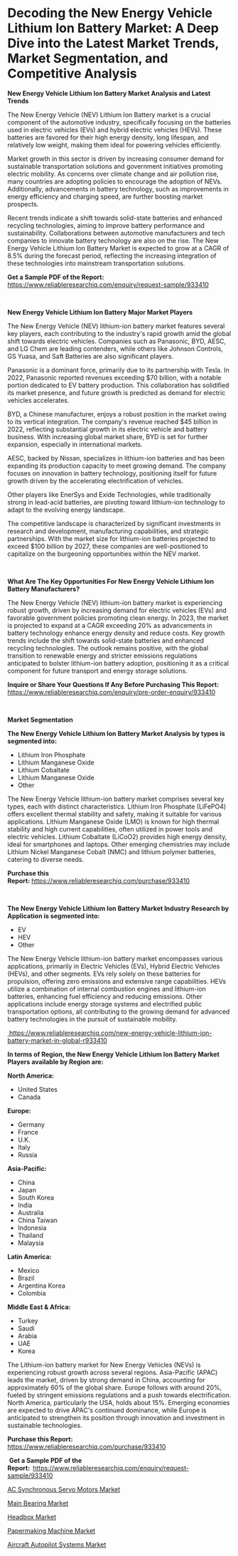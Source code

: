 <p><h1>Decoding the New Energy Vehicle Lithium Ion Battery Market: A Deep Dive into the Latest Market Trends, Market Segmentation, and Competitive Analysis</h1></p><p><strong>New Energy Vehicle Lithium Ion Battery Market Analysis and Latest Trends</strong></p>
<p><p>The New Energy Vehicle (NEV) Lithium Ion Battery market is a crucial component of the automotive industry, specifically focusing on the batteries used in electric vehicles (EVs) and hybrid electric vehicles (HEVs). These batteries are favored for their high energy density, long lifespan, and relatively low weight, making them ideal for powering vehicles efficiently. </p><p>Market growth in this sector is driven by increasing consumer demand for sustainable transportation solutions and government initiatives promoting electric mobility. As concerns over climate change and air pollution rise, many countries are adopting policies to encourage the adoption of NEVs. Additionally, advancements in battery technology, such as improvements in energy efficiency and charging speed, are further boosting market prospects.</p><p>Recent trends indicate a shift towards solid-state batteries and enhanced recycling technologies, aiming to improve battery performance and sustainability. Collaborations between automotive manufacturers and tech companies to innovate battery technology are also on the rise. The New Energy Vehicle Lithium Ion Battery Market is expected to grow at a CAGR of 8.5% during the forecast period, reflecting the increasing integration of these technologies into mainstream transportation solutions.</p></p>
<p><strong>Get a Sample PDF of the Report:&nbsp;</strong> <a href="https://www.reliableresearchiq.com/enquiry/request-sample/933410?utm_campaign=1117&utm_medium=2&utm_source=Github&utm_content=ia&utm_term=16112024&utm_id=new-energy-vehicle-lithium-ion-battery">https://www.reliableresearchiq.com/enquiry/request-sample/933410</a></p>
<p>&nbsp;</p>
<p><strong>New Energy Vehicle Lithium Ion Battery Major Market Players</strong></p>
<p><p>The New Energy Vehicle (NEV) lithium-ion battery market features several key players, each contributing to the industry's rapid growth amid the global shift towards electric vehicles. Companies such as Panasonic, BYD, AESC, and LG Chem are leading contenders, while others like Johnson Controls, GS Yuasa, and Saft Batteries are also significant players.</p><p>Panasonic is a dominant force, primarily due to its partnership with Tesla. In 2022, Panasonic reported revenues exceeding $70 billion, with a notable portion dedicated to EV battery production. This collaboration has solidified its market presence, and future growth is predicted as demand for electric vehicles accelerates.</p><p>BYD, a Chinese manufacturer, enjoys a robust position in the market owing to its vertical integration. The company's revenue reached $45 billion in 2022, reflecting substantial growth in its electric vehicle and battery business. With increasing global market share, BYD is set for further expansion, especially in international markets.</p><p>AESC, backed by Nissan, specializes in lithium-ion batteries and has been expanding its production capacity to meet growing demand. The company focuses on innovation in battery technology, positioning itself for future growth driven by the accelerating electrification of vehicles.</p><p>Other players like EnerSys and Exide Technologies, while traditionally strong in lead-acid batteries, are pivoting toward lithium-ion technology to adapt to the evolving energy landscape.</p><p>The competitive landscape is characterized by significant investments in research and development, manufacturing capabilities, and strategic partnerships. With the market size for lithium-ion batteries projected to exceed $100 billion by 2027, these companies are well-positioned to capitalize on the burgeoning opportunities within the NEV market.</p></p>
<p>&nbsp;</p>
<p><strong>What Are The Key Opportunities For New Energy Vehicle Lithium Ion Battery Manufacturers?</strong></p>
<p><p>The New Energy Vehicle (NEV) lithium-ion battery market is experiencing robust growth, driven by increasing demand for electric vehicles (EVs) and favorable government policies promoting clean energy. In 2023, the market is projected to expand at a CAGR exceeding 20% as advancements in battery technology enhance energy density and reduce costs. Key growth trends include the shift towards solid-state batteries and enhanced recycling technologies. The outlook remains positive, with the global transition to renewable energy and stricter emissions regulations anticipated to bolster lithium-ion battery adoption, positioning it as a critical component for future transport and energy storage solutions.</p></p>
<p><strong>Inquire or Share Your Questions If Any Before Purchasing This Report:</strong> <a href="https://www.reliableresearchiq.com/enquiry/pre-order-enquiry/933410?utm_campaign=1117&utm_medium=2&utm_source=Github&utm_content=ia&utm_term=16112024&utm_id=new-energy-vehicle-lithium-ion-battery">https://www.reliableresearchiq.com/enquiry/pre-order-enquiry/933410</a></p>
<p>&nbsp;</p>
<p><strong>Market Segmentation</strong></p>
<p><strong>The New Energy Vehicle Lithium Ion Battery Market Analysis by types is segmented into:</strong></p>
<p><ul><li>Lithium Iron Phosphate</li><li>Lithium Manganese Oxide</li><li>Lithium Cobaltate</li><li>Lithium Manganese Oxide</li><li>Other</li></ul></p>
<p><p>The New Energy Vehicle lithium-ion battery market comprises several key types, each with distinct characteristics. Lithium Iron Phosphate (LiFePO4) offers excellent thermal stability and safety, making it suitable for various applications. Lithium Manganese Oxide (LMO) is known for high thermal stability and high current capabilities, often utilized in power tools and electric vehicles. Lithium Cobaltate (LiCoO2) provides high energy density, ideal for smartphones and laptops. Other emerging chemistries may include Lithium Nickel Manganese Cobalt (NMC) and lithium polymer batteries, catering to diverse needs.</p></p>
<p><strong>Purchase this Report:&nbsp;</strong><a href="https://www.reliableresearchiq.com/purchase/933410?utm_campaign=1117&utm_medium=2&utm_source=Github&utm_content=ia&utm_term=16112024&utm_id=new-energy-vehicle-lithium-ion-battery">https://www.reliableresearchiq.com/purchase/933410</a></p>
<p>&nbsp;</p>
<p><strong>The New Energy Vehicle Lithium Ion Battery Market Industry Research by Application is segmented into:</strong></p>
<p><ul><li>EV</li><li>HEV</li><li>Other</li></ul></p>
<p><p>The New Energy Vehicle lithium-ion battery market encompasses various applications, primarily in Electric Vehicles (EVs), Hybrid Electric Vehicles (HEVs), and other segments. EVs rely solely on these batteries for propulsion, offering zero emissions and extensive range capabilities. HEVs utilize a combination of internal combustion engines and lithium-ion batteries, enhancing fuel efficiency and reducing emissions. Other applications include energy storage systems and electrified public transportation options, all contributing to the growing demand for advanced battery technologies in the pursuit of sustainable mobility.</p></p>
<p><a href="https://www.reliableresearchiq.com/new-energy-vehicle-lithium-ion-battery-market-in-global-r933410?utm_campaign=1117&utm_medium=2&utm_source=Github&utm_content=ia&utm_term=16112024&utm_id=new-energy-vehicle-lithium-ion-battery">&nbsp;https://www.reliableresearchiq.com/new-energy-vehicle-lithium-ion-battery-market-in-global-r933410</a></p>
<p><strong>In terms of Region, the New Energy Vehicle Lithium Ion Battery Market Players available by Region are:</strong></p>
<p>
    <p> <strong> North America: </strong>
        <ul>
            <li>United States</li>
            <li>Canada</li>
        </ul>
        </p> 
    <p> <strong> Europe: </strong>
        <ul>
            <li>Germany</li>
            <li>France</li>
            <li>U.K.</li>
            <li>Italy</li>
            <li>Russia</li>
        </ul>
        </p> 
    <p> <strong> Asia-Pacific: </strong>
        <ul>
            <li>China</li>
            <li>Japan</li>
            <li>South Korea</li>
            <li>India</li>
            <li>Australia</li>
            <li>China Taiwan</li>
            <li>Indonesia</li>
            <li>Thailand</li>
            <li>Malaysia</li>
        </ul>
        </p> 
    <p> <strong> Latin America: </strong>
        <ul>
            <li>Mexico</li>
            <li>Brazil</li>
            <li>Argentina Korea</li>
            <li>Colombia</li>
        </ul>
        </p> 
    <p> <strong> Middle East & Africa: </strong>
        <ul>
            <li>Turkey</li>
            <li>Saudi</li>
            <li>Arabia</li>
            <li>UAE</li>
            <li>Korea</li>
        </ul>
    </p>
    </p>
<p><p>The Lithium-ion battery market for New Energy Vehicles (NEVs) is experiencing robust growth across several regions. Asia-Pacific (APAC) leads the market, driven by strong demand in China, accounting for approximately 60% of the global share. Europe follows with around 20%, fueled by stringent emissions regulations and a push towards electrification. North America, particularly the USA, holds about 15%. Emerging economies are expected to drive APAC's continued dominance, while Europe is anticipated to strengthen its position through innovation and investment in sustainable technologies.</p></p>
<p><strong>Purchase this Report: </strong><a href="https://www.reliableresearchiq.com/purchase/933410?utm_campaign=1117&utm_medium=2&utm_source=Github&utm_content=ia&utm_term=16112024&utm_id=new-energy-vehicle-lithium-ion-battery">https://www.reliableresearchiq.com/purchase/933410</a></p>
<p>&nbsp;<strong>Get a Sample PDF of the Report:&nbsp;&nbsp;</strong><a href="https://www.reliableresearchiq.com/enquiry/request-sample/933410?utm_campaign=1117&utm_medium=2&utm_source=Github&utm_content=ia&utm_term=16112024&utm_id=new-energy-vehicle-lithium-ion-battery">https://www.reliableresearchiq.com/enquiry/request-sample/933410</a></p>
<p><strong></strong></p>
<p><p><a href="https://www.linkedin.com/pulse/ac-synchronous-servo-motors-industry-resonance-133-amplification-dm0mf?utm_campaign=1117&utm_medium=2&utm_source=Github&utm_content=ia&utm_term=16112024&utm_id=new-energy-vehicle-lithium-ion-battery">AC Synchronous Servo Motors Market</a></p><p><a href="https://www.linkedin.com/pulse/main-bearing-revenue-growth-report-2024-2031-nectar-analytics-wt1if?utm_campaign=1117&utm_medium=2&utm_source=Github&utm_content=ia&utm_term=16112024&utm_id=new-energy-vehicle-lithium-ion-battery">Main Bearing Market</a></p><p><a href="https://issuu.com/reportprime-2/docs/headbox-market-size-2030.pptx_533bff5782ef7a?utm_campaign=1117&utm_medium=2&utm_source=Github&utm_content=ia&utm_term=16112024&utm_id=new-energy-vehicle-lithium-ion-battery">Headbox Market</a></p><p><a href="https://issuu.com/reportprime-2/docs/papermaking-machine-market-size-203_acdbb29f0f8096?utm_campaign=1117&utm_medium=2&utm_source=Github&utm_content=ia&utm_term=16112024&utm_id=new-energy-vehicle-lithium-ion-battery">Papermaking Machine Market</a></p><p><a href="https://www.linkedin.com/pulse/global-aircraft-autopilot-systems-market-opportunities-forecast-iarwf?utm_campaign=1117&utm_medium=2&utm_source=Github&utm_content=ia&utm_term=16112024&utm_id=new-energy-vehicle-lithium-ion-battery">Aircraft Autopilot Systems Market</a></p></p>